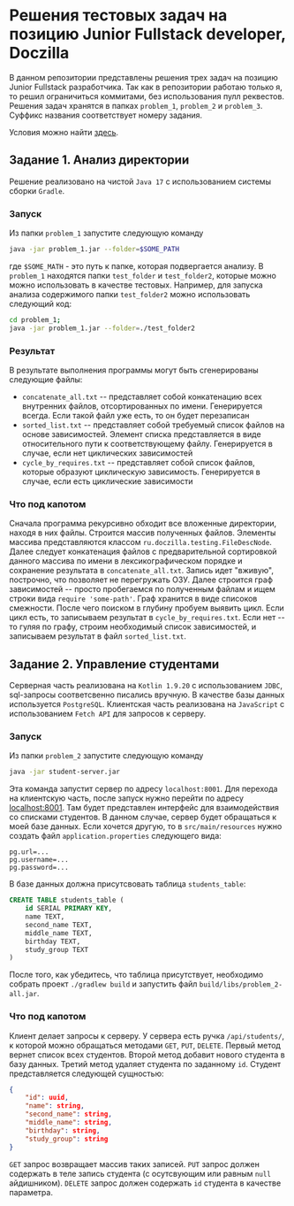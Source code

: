 # Решения тестовых задач на позицию Junior Fullstack developer, Doczilla

В данном репозитории представлены решения трех задач на позицию Junior Fullstack разработчика. Так как в репозитории работаю только я, то решил ограничиться коммитами, без использования пулл реквестов. Решения задач хранятся в папках `problem_1`, `problem_2` и `problem_3`. Суффикс названия соответствует номеру задания.

Условия можно найти [здесь](https://candy-street-1b5.notion.site/Junior-0bfd0699f42245c59323e210f3bd121d).

## Задание 1. Анализ директории

Решение реализовано на чистой `Java 17` с использованием системы сборки `Gradle`. 

### Запуск
Из папки `problem_1` запустите следующую команду
```bash
java -jar problem_1.jar --folder=$SOME_PATH
```
где `$SOME_MATH` - это путь к папке, которая подвергается анализу. В `problem_1` находятся папки `test_folder` и `test_folder2`, которые можно можно использовать в качестве тестовых. Например, для запуска анализа содержимого папки `test_folder2` можно использовать следующий код:
```bash
cd problem_1;
java -jar problem_1.jar --folder=./test_folder2
```

### Результат
В результате выполнения программы могут быть сгенерированы следующие файлы:
- `concatenate_all.txt` -- представляет собой конкатенацию всех внутренних файлов, отсортированных по имени. Генерируется всегда. Если такой файл уже есть, то он будет перезаписан
- `sorted_list.txt` -- представляет собой требуемый список файлов на основе зависимостей. Элемент списка представляется в виде относительного пути к соответствующему файлу. Генерируется в случае, если нет циклических зависимостей
- `cycle_by_requires.txt` -- представляет собой список файлов, которые образуют циклическую зависимость. Генерируется в случае, если есть циклические зависимости

### Что под капотом
Сначала программа рекурсивно обходит все вложенные директории, находя в них файлы. Строится массив полученных файлов. Элементы массива представляются классом `ru.doczilla.testing.FileDescNode`. Далее следует конкатенация файлов с предварительной сортировкой данного массива по имени в лексикографическом порядке и сохранение результата в `concatenate_all.txt`. Запись идет "вживую", построчно, что позволяет не перегружать ОЗУ. Далее строится граф зависимостей -- просто пробегаемся по полученным файлам и ищем строки вида `require 'some-path'`. Граф хранится в виде списоков смежности. После чего поиском в глубину пробуем выявить цикл. Если цикл есть, то записываем результат в `cycle_by_requires.txt`. Если нет -- то гуляя по графу, строим необходимый список зависимостей, и записываем результат в файл `sorted_list.txt`.

## Задание 2. Управление студентами
Серверная часть реализована на `Kotlin 1.9.20` с использованием `JDBC`, sql-запросы соответсвенно писались вручную. В качестве базы данных используется `PostgreSQL`.
Клиентская часть реализована на `JavaScript` с использованием `Fetch API`  для запросов к серверу.

### Запуск
Из папки `problem_2` запустите следующую команду
```bash
java -jar student-server.jar
```
Эта команда запустит сервер по адресу `localhost:8001`. Для перехода на клиентскую часть, после запуск нужно перейти по адресу [localhost:8001](http://localhost:8001/). Там будет представлен интерфейс для взаимодействия со списками студентов. 
В данном случае, сервер будет обращаться к моей базе данных. Если хочется другую, то в `src/main/resources` нужно создать файл `application.properties` следующего вида:
```application.properties
pg.url=...
pg.username=...
pg.password=...
```
В базе данных должна присутсвовать таблица `students_table`:
```sql
CREATE TABLE students_table (
	id SERIAL PRIMARY KEY,
	name TEXT,
	second_name TEXT,
	middle_name TEXT,
	birthday TEXT,
	study_group TEXT
)
```
После того, как убедитесь, что таблица присутствует, необходимо собрать проект `./gradlew build` и запустить файл `build/libs/problem_2-all.jar`.

### Что под капотом
Клиент делает запросы к серверу. У сервера есть ручка `/api/students/`, к которой можно обращаться методами `GET`, `PUT`, `DELETE`. Первый метод вернет список всех студентов. Второй метод добавит нового студента в базу данных. Третий метод удаляет студента по заданному `id`.
Студент представляется следующей сущностью:
```json
{
	"id": uuid,
	"name": string,
	"second_name": string,
	"middle_name": string,
	"birthday": string,
	"study_group": string
}
```
`GET` запрос возвращает массив таких записей. `PUT` запрос должен содержать в теле запись студента (с осутсвующим или равным `null` айдишником). `DELETE` запрос должен содержать `id` студента в качестве параметра.
